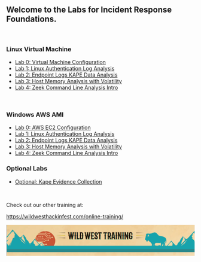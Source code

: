 ## Welcome to the Labs for Incident Response Foundations.



&nbsp;

### Linux Virtual Machine

- [Lab 0: Virtual Machine Configuration](Labs/vm-setup/vm-setup.md)
- [Lab 1: Linux Authentication Log Analysis ](Labs/sshd_logs/sshd_logs.md)
- [Lab 2: Endpoint Logs KAPE Data Analysis](Labs/endpoint-kape_data/endpoint-kape_data.md)
- [Lab 3: Host Memory Analysis with Volatility](Labs/memory-analysis-volatility/memory-analysis-volatility.md)
- [Lab 4: Zeek Command Line Analysis Intro](Labs/zeek-command-line-intro/zeek-tht-intro.md)

&nbsp;

### Windows AWS AMI

- [Lab 0: AWS EC2 Configuration](Labs-Windows/vm-setup/vm-setup.md)
- [Lab 1: Linux Authentication Log Analysis ](Labs-Windows/sshd_logs/sshd_logs.md)
- [Lab 2: Endpoint Logs KAPE Data Analysis](Labs-Windows/endpoint-kape_data/endpoint-kape_data.md)
- [Lab 3: Host Memory Analysis with Volatility](Labs-Windows/memory-analysis-volatility/memory-analysis-volatility.md)
- [Lab 4: Zeek Command Line Analysis Intro](Labs-Windows/zeek-command-line-intro/zeek-tht-intro.md)

### Optional Labs

- [Optional: Kape Evidence Collection](Labs/kape-evidence-collection/kape-evidence-collection.md)

&nbsp;

Check out our other training at:



https://wildwesthackinfest.com/online-training/



![wwhf_logo](images/wwhf_logo.png)